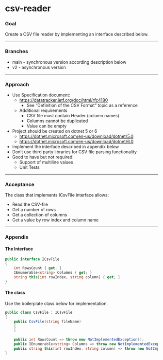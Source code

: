 # csv-reader

### Goal

Create a CSV file reader by implementing an interface described below. 

---

### Branches

* main - synchronous version according description below
* v2 - asynchronous version

---

### Approach

* Use Specification document: 
  + https://datatracker.ietf.org/doc/html/rfc4180
    - See “Definition of the CSV Format” topic as a reference 
  + Additional requirements 
    - CSV file must contain Header (column names) 
    - Columns cannot be duplicated
    - Value can be empty 
* Project should be created on dotnet 5 or 6 
  + https://dotnet.microsoft.com/en-us/download/dotnet/5.0
  + https://dotnet.microsoft.com/en-us/download/dotnet/6.0 
* Implement the interface described in appendix below 
* Don’t use third party libraries for CSV file parsing functionality 
* Good to have but not required: 
  + Support of multiline values 
  + Unit Tests 

---

### Acceptance

The class that implements ICsvFile interface allows: 
* Read the CSV-file 
* Get a number of rows 
* Get a collection of columns 
* Get a value by row index and column name 

---

### Appendix 

#### The Interface 

```csharp
public interface ICsvFile 
{ 
    int RowsCount { get; } 
    IEnumerable<string> Columns { get; } 
    string this[int rowIndex, string column] { get; } 
}
```

#### The class 

Use the boilerplate class below for implementation.
```csharp
public class CsvFile : ICsvFile 
{
    public CsvFile(string fileName)
    {
    }
        
    public int RowsCount => throw new NotImplementedException();
    public IEnumerable<string> Columns => throw new NotImplementedException();
    public string this[int rowIndex, string column] => throw new NotImplementedException();
}
```
